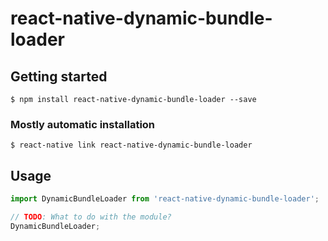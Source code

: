 # react-native-dynamic-bundle-loader

## Getting started

`$ npm install react-native-dynamic-bundle-loader --save`

### Mostly automatic installation

`$ react-native link react-native-dynamic-bundle-loader`

## Usage
```javascript
import DynamicBundleLoader from 'react-native-dynamic-bundle-loader';

// TODO: What to do with the module?
DynamicBundleLoader;
```
